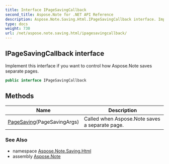 ```yaml
---
title: Interface IPageSavingCallback
second_title: Aspose.Note for .NET API Reference
description: Aspose.Note.Saving.Html.IPageSavingCallback interface. Implement this interface if you want to control how Aspose.Note saves separate pages
type: docs
weight: 730
url: /net/aspose.note.saving.html/ipagesavingcallback/
---
```

## IPageSavingCallback interface

Implement this interface if you want to control how Aspose.Note saves separate pages.

```csharp
public interface IPageSavingCallback
```

## Methods

| Name | Description |
| --- | --- |
| [PageSaving](../../aspose.note.saving.html/ipagesavingcallback/pagesaving/)(PageSavingArgs) | Called when Aspose.Note saves a separate page. |

### See Also

* namespace [Aspose.Note.Saving.Html](../../aspose.note.saving.html/)
* assembly [Aspose.Note](../../)


